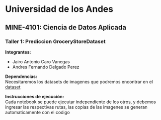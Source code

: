 # Universidad de los Andes
## MINE-4101: Ciencia de Datos Aplicada
### Taller 1: Prediccion GroceryStoreDataset
  
**Integrantes:**  
- Jairo Antonio Caro Vanegas
- Andres Fernando Delgado Perez

  
**Dependencias:**  
Necesitaremos los datasets de imagenes que podremos encontrar en el [dataset](https://github.com/marcusklasson/GroceryStoreDataset)


  
**Instrucciones de ejecución:**  
Cada notebook se puede ejecutar independiente de los otros, y debemos ingresar las respectivas rutas, las copias de las imagenes se generan automaticamente con el codigo
